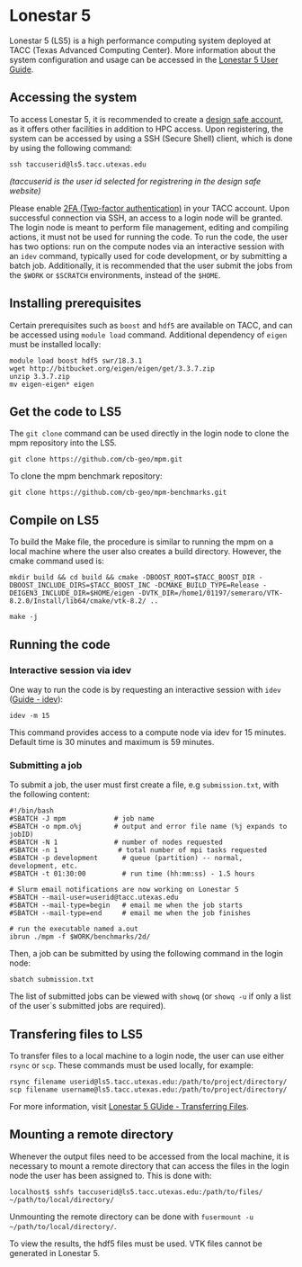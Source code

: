 # Lonestar 5

Lonestar 5 (LS5) is a high performance computing system deployed at TACC (Texas Advanced Computing Center). More information about the system configuration and usage can be accessed in the [Lonestar 5 User Guide](https://portal.tacc.utexas.edu/user-guides/lonestar5).

## Accessing the system

To access Lonestar 5, it is recommended to create a [design safe account](https://www.designsafe-ci.org/account/register/), as it offers other facilities in addition to HPC access. Upon registering, the system can be accessed by using a SSH (Secure Shell) client, which is done by using the following command:


```shell
ssh taccuserid@ls5.tacc.utexas.edu
```

*(taccuserid is the user id selected for registrering in the design safe website)*

Please enable [2FA (Two-factor authentication)](https://portal.tacc.utexas.edu/tutorials/multifactor-authentication) in your TACC account. Upon successful connection via SSH, an access to a login node will be granted. The login node is meant to perform file management, editing and compiling actions, it must not be used for running the code. To run the code, the user has two options: run on the compute nodes via an interactive session with an `idev` command, typically used for code development, or by submitting a batch job. Additionally, it is recommended that the user submit the jobs from the `$WORK` or `$SCRATCH` environments, instead of the `$HOME`.

## Installing prerequisites

Certain prerequisites such as `boost` and `hdf5` are available on TACC, and can be accessed using `module load` command. Additional dependency of `eigen` must be installed locally:

```shell
module load boost hdf5 swr/18.3.1
wget http://bitbucket.org/eigen/eigen/get/3.3.7.zip
unzip 3.3.7.zip
mv eigen-eigen* eigen
```
## Get the code to LS5

The `git clone` command can be used directly in the login node to clone the mpm repository into the LS5.

```shell
git clone https://github.com/cb-geo/mpm.git
```

To clone the mpm benchmark repository:

```shell
git clone https://github.com/cb-geo/mpm-benchmarks.git
```



## Compile on LS5

To build the Make file, the procedure is similar to running the mpm on a local machine where the user also creates a build directory. However, the cmake command used is:

```shell
mkdir build && cd build && cmake -DBOOST_ROOT=$TACC_BOOST_DIR -DBOOST_INCLUDE_DIRS=$TACC_BOOST_INC -DCMAKE_BUILD_TYPE=Release -DEIGEN3_INCLUDE_DIR=$HOME/eigen -DVTK_DIR=/home1/01197/semeraro/VTK-8.2.0/Install/lib64/cmake/vtk-8.2/ ..

make -j
```
## Running the code

### Interactive session via idev

One way to run the code is by requesting an interactive session with `idev` ([Guide - idev](https://portal.tacc.utexas.edu/user-guides/lonestar5#running-idev)):

```shell
idev -m 15
```

This command provides access to a compute node via idev for 15 minutes. Default time is 30  minutes and maximum is 59 minutes.

### Submitting a job

To submit a job, the user must first create a file, e.g `submission.txt`, with the following content:

```
#!/bin/bash
#SBATCH -J mpm            # job name
#SBATCH -o mpm.o%j        # output and error file name (%j expands to jobID)
#SBATCH -N 1              # number of nodes requested
#SBATCH -n 1               # total number of mpi tasks requested
#SBATCH -p development      # queue (partition) -- normal, development, etc.
#SBATCH -t 01:30:00         # run time (hh:mm:ss) - 1.5 hours

# Slurm email notifications are now working on Lonestar 5
#SBATCH --mail-user=userid@tacc.utexas.edu
#SBATCH --mail-type=begin   # email me when the job starts
#SBATCH --mail-type=end     # email me when the job finishes

# run the executable named a.out
ibrun ./mpm -f $WORK/benchmarks/2d/
```

Then, a job can be submitted by using the following command in the login node:

```shell
sbatch submission.txt
```

The list of submitted jobs can be viewed with `showq` (or `showq -u` if only a list of the user`s submitted jobs are required).

## Transfering files to LS5

To transfer files to a local machine to a login node, the user can use either `rsync` or `scp`. These commands must be used locally, for example:

```shell
rsync filename userid@ls5.tacc.utexas.edu:/path/to/project/directory/
scp filename username@ls5.tacc.utexas.edu:/path/to/project/directory/
```

For more information, visit [Lonestar 5 GUide - Transferring Files](https://portal.tacc.utexas.edu/user-guides/lonestar5#managing-transferring).

## Mounting a remote directory

Whenever the output files need to be accessed from the local machine, it is necessary to mount a remote directory that can access the files in the login node the user has been assigned to. This is done with:

```shell
localhost$ sshfs taccuserid@ls5.tacc.utexas.edu:/path/to/files/ ~/path/to/local/directory/
```

Unmounting the remote directory can be done with `fusermount -u ~/path/to/local/directory/`.

<aside class="notice">
To view the results, the hdf5 files must be used. VTK files cannot be generated in Lonestar 5. 
</aside>
